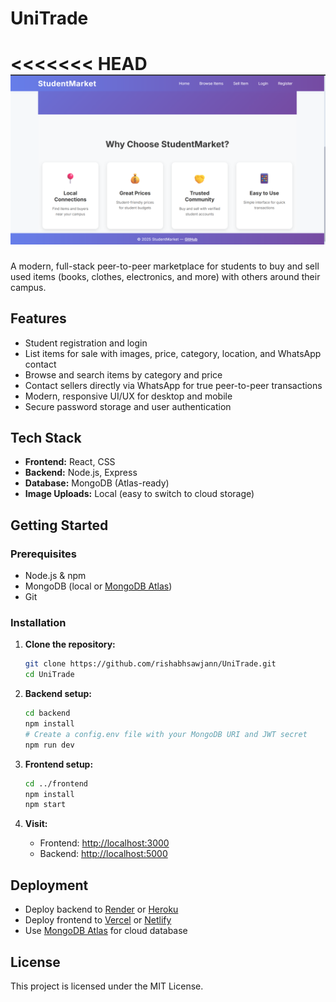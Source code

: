 # UniTrade

<<<<<<< HEAD
![UniTrade Homepage](./Homepage.png)
=======

A modern, full-stack peer-to-peer marketplace for students to buy and sell used items (books, clothes, electronics, and more) with others around their campus.

## Features

- Student registration and login
- List items for sale with images, price, category, location, and WhatsApp contact
- Browse and search items by category and price
- Contact sellers directly via WhatsApp for true peer-to-peer transactions
- Modern, responsive UI/UX for desktop and mobile
- Secure password storage and user authentication

## Tech Stack

- **Frontend:** React, CSS
- **Backend:** Node.js, Express
- **Database:** MongoDB (Atlas-ready)
- **Image Uploads:** Local (easy to switch to cloud storage)

## Getting Started

### Prerequisites

- Node.js & npm
- MongoDB (local or [MongoDB Atlas](https://www.mongodb.com/cloud/atlas))
- Git

### Installation

1. **Clone the repository:**
   ```sh
   git clone https://github.com/rishabhsawjann/UniTrade.git
   cd UniTrade
   ```

2. **Backend setup:**
   ```sh
   cd backend
   npm install
   # Create a config.env file with your MongoDB URI and JWT secret
   npm run dev
   ```

3. **Frontend setup:**
   ```sh
   cd ../frontend
   npm install
   npm start
   ```

4. **Visit:**  
   - Frontend: [http://localhost:3000](http://localhost:3000)  
   - Backend: [http://localhost:5000](http://localhost:5000)

## Deployment

- Deploy backend to [Render](https://render.com/) or [Heroku](https://heroku.com/)
- Deploy frontend to [Vercel](https://vercel.com/) or [Netlify](https://netlify.com/)
- Use [MongoDB Atlas](https://www.mongodb.com/cloud/atlas) for cloud database

## License

This project is licensed under the MIT License. 
